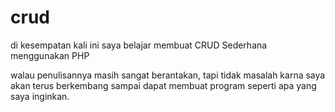 # crud

di kesempatan kali ini saya belajar membuat CRUD Sederhana menggunakan PHP

walau penulisannya masih sangat berantakan, tapi tidak masalah karna saya  akan terus berkembang sampai dapat membuat program seperti apa yang saya inginkan.
